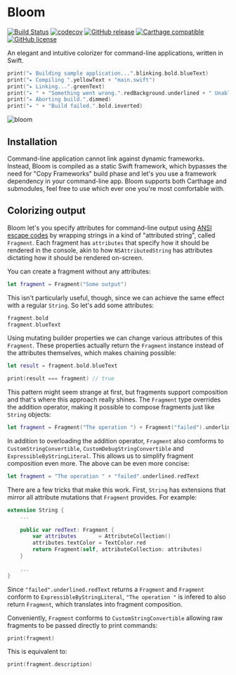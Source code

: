 # Bloom

[![Build Status](https://www.bitrise.io/app/dc82ca461a4db774/status.svg?token=wqNkKz787M3_5C-54cMLvQ)](https://www.bitrise.io/app/dc82ca461a4db774)
[![codecov](https://codecov.io/gh/dbart01/Bloom/branch/master/graph/badge.svg)](https://codecov.io/gh/dbart01/Bloom)
[![GitHub release](https://img.shields.io/github/release/dbart01/Bloom.svg?style=flat)](https://github.com/dbart01/Bloom/releases/latest)
[![Carthage compatible](https://img.shields.io/badge/Carthage-compatible-4BC51D.svg?style=flat)](https://github.com/Carthage/Carthage)
[![GitHub license](https://img.shields.io/badge/license-MIT-lightgrey.svg?style=flat)](https://github.com/dbart01/Bloom/blob/master/LICENSE.txt)

An elegant and intuitive colorizer for command-line applications, written in Swift.

```swift
print("▸ Building sample application...".blinking.bold.blueText)
print("▸ Compiling ".yellowText + "main.swift")
print("▸ Linking...".greenText)
print("▸ " + "Something went wrong.".redBackground.underlined + " Unable to link dependencies.")
print("▸ Aborting build.".dimmed)
print("▸ " + "Build failed.".bold.inverted) 
```
![bloom](https://user-images.githubusercontent.com/5244861/30249922-e43339bc-9613-11e7-8f1f-e994d209533a.gif)

## Installation

Command-line application cannot link against dynamic frameworks. Instead, Bloom is compiled as a static Swift framework, which bypasses the need for "Copy Frameworks" build phase and let's you use a framework dependency in your command-line app. Bloom supports both Carthage and submodules, feel free to use which ever one you're most comfortable with.

## Colorizing output

Bloom let's you specify attributes for command-line output using [ANSI escape codes](https://en.wikipedia.org/wiki/ANSI_escape_code) by wrapping strings in a kind of "attributed string", called `Fragment`. Each fragment has `attributes` that specify how it should be rendered in the console, akin to how `NSAttributedString` has attributes dictating how it should be rendered on-screen.

You can create a fragment without any attributes:

```swift
let fragment = Fragment("Some output")
```

This isn't particularly useful, though, since we can achieve the same effect with a regular `String`. So let's add some attributes:

```swift
fragment.bold
fragment.blueText
```

Using mutating builder properties we can change various attributes of this `Fragment`. These properties actually return the `Fragment` instance instead of the attributes themselves, which makes chaining possible:

```swift
let result = fragment.bold.blueText

print(result === fragment) // true
```

This pattern might seem strange at first, but fragments support composition and that's where this approach really shines. The `Fragment` type overrides the addition operator, making it possible to compose fragments just like `String` objects:

```swift
let fragment = Fragment("The operation ") + Fragment("failed").underlined.redText
```

In addition to overloading the addition operator, `Fragment` also comforms to `CustomStringConvertible`, `CustomDebugStringConvertible` and `ExpressibleByStringLiteral`. This allows us to simplify fragment composition even more. The above can be even more concise:

```swift
let fragment = "The operation " + "failed".underlined.redText
```

There are a few tricks that make this work. First, `String` has extensions that mirror all attribute mutations that `Fragment` provides. For example:

```swift
extension String {
    ...
    
    public var redText: Fragment {
        var attributes       = AttributeCollection()
        attributes.textColor = TextColor.red
        return Fragment(self, attributeCollection: attributes)
    }
    
    ...
}
```

Since `"failed".underlined.redText` returns a `Fragment` and `Fragment` conform to `ExpressibleByStringLiteral`, `"The operation "` is infered to also return `Fragment`, which translates into fragment composition.

Conveniently, `Fragment` conforms to `CustomStringConvertible` allowing raw fragments to be passed directly to print commands:

```swift
print(fragment)
```

This is equivalent to:

```swift
print(fragment.description)
```